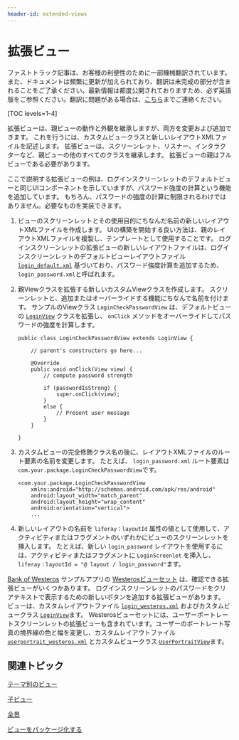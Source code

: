 ```yaml
---
header-id: extended-views
---
```


# 拡張ビュー

<p class="alert alert-info"><span class="wysiwyg-color-blue120">ファストトラック記事は、お客様の利便性のために一部機械翻訳されています。また、ドキュメントは頻繁に更新が加えられており、翻訳は未完成の部分が含まれることをご了承ください。最新情報は都度公開されておりますため、必ず英語版をご参照ください。翻訳に問題がある場合は、<a href="mailto:support-content-jp@liferay.com">こちら</a>までご連絡ください。</span></p>

[TOC levels=1-4]

拡張ビューは、親ビューの動作と外観を継承しますが、両方を変更および追加できます。 これを行うには、カスタムビュークラスと新しいレイアウトXMLファイルを記述します。 拡張ビューは、スクリーンレット、リスナー、インタラクターなど、親ビューの他のすべてのクラスを継承します。 拡張ビューの親はフルビューである必要があります。

ここで説明する拡張ビューの例は、ログインスクリーンレットのデフォルトビューと同じUIコンポーネントを示していますが、パスワード強度の計算という機能を追加しています。 もちろん、パスワードの強度の計算に制限されるわけではありません。必要なものを実装できます。

1.  ビューのスクリーンレットとその使用目的にちなんだ名前の新しいレイアウトXMLファイルを作成します。 UIの構築を開始する良い方法は、親のレイアウトXMLファイルを複製し、テンプレートとして使用することです。 ログインスクリーンレットの拡張ビューの新しいレイアウトファイルは、ログインスクリーンレットのデフォルトビューレイアウトファイル [`login_default.xml`](https://github.com/liferay/liferay-screens/blob/master/android/library/core/src/main/res/layout/login_default.xml) 基づいており、パスワード強度計算を追加するため、 `login_password.xml`と呼ばれます。

2.  親Viewクラスを拡張する新しいカスタムViewクラスを作成します。 スクリーンレットと、追加またはオーバーライドする機能にちなんで名前を付けます。 サンプルのViewクラス `LoginCheckPasswordView` は、デフォルトビューの [`LoginView`](https://github.com/liferay/liferay-screens/blob/master/android/library/core/src/main/java/com/liferay/mobile/screens/viewsets/defaultviews/auth/login/LoginView.java) クラスを拡張し、 `onClick` メソッドをオーバーライドしてパスワードの強度を計算します。
   
        public class LoginCheckPasswordView extends LoginView {
       
            // parent's constructors go here...
       
            @Override
            public void onClick(View view) {
                // compute password strength
       
                if (passwordIsStrong) {
                    super.onClick(view);
                }
                else {
                    // Present user message
                }
            }
       
        }

3.  カスタムビューの完全修飾クラス名の後に、レイアウトXMLファイルのルート要素の名前を変更します。 たとえば、 `login_password.xml` ルート要素は `com.your.package.LoginCheckPasswordView`です。
   
        <com.your.package.LoginCheckPasswordView
            xmlns:android="http://schemas.android.com/apk/res/android"
            android:layout_width="match_parent"
            android:layout_height="wrap_content"
            android:orientation="vertical">
            ...

4.  新しいレイアウトの名前を `liferay：layoutId` 属性の値として使用して、アクティビティまたはフラグメントのいずれかにビューのスクリーンレットを挿入します。 たとえば、新しい `login_password` レイアウトを使用するには、アクティビティまたはフラグメントに `LoginScreenlet` を挿入し、 `liferay：layoutId = "@ layout / login_password"`ます。

[Bank of Westeros](https://github.com/liferay/liferay-screens/tree/master/android/samples/bankofwesteros) サンプルアプリの [Westerosビューセット](https://github.com/liferay/liferay-screens/tree/master/android/viewsets/westeros) は、確認できる拡張ビューがいくつかあります。 ログインスクリーンレットのパスワードをクリアテキストで表示するための新しいボタンを追加する拡張ビューがあります。 ビューは、カスタムレイアウトファイル [`login_westeros.xml`](https://github.com/liferay/liferay-screens/blob/master/android/viewsets/westeros/src/main/res/layout/login_westeros.xml) およびカスタムビュークラス [`LoginView`](https://github.com/liferay/liferay-screens/blob/master/android/viewsets/westeros/src/main/java/com/liferay/mobile/screens/viewsets/westeros/auth/login/LoginView.java)ます。 Westerosビューセットには、ユーザーポートレートスクリーンレットの拡張ビューも含まれています。ユーザーのポートレート写真の境界線の色と幅を変更し、カスタムレイアウトファイル [`userportrait_westeros.xml`](https://github.com/liferay/liferay-screens/blob/master/android/viewsets/westeros/src/main/res/layout/userportrait_westeros.xml) とカスタムビュークラス [`UserPortraitView`](https://github.com/liferay/liferay-screens/blob/master/android/viewsets/westeros/src/main/java/com/liferay/mobile/screens/viewsets/westeros/userportrait/UserPortraitView.java)ます。

## 関連トピック

[テーマ別のビュー](/docs/7-1/tutorials/-/knowledge_base/t/themed-views)

[子ビュー](/docs/7-1/tutorials/-/knowledge_base/t/child-views)

[全景](/docs/7-1/tutorials/-/knowledge_base/t/full-views)

[ビューをパッケージ化する](/docs/7-1/tutorials/-/knowledge_base/t/packaging-your-views)

